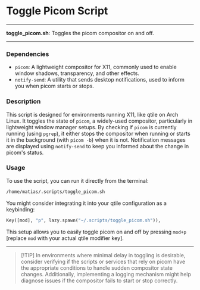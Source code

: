 # Toggle Picom Script

---

**toggle_picom.sh**: Toggles the picom compositor on and off.

---

### Dependencies

- `picom`: A lightweight compositor for X11, commonly used to enable window shadows, transparency, and other effects.
- `notify-send`: A utility that sends desktop notifications, used to inform you when picom starts or stops.

### Description

This script is designed for environments running X11, like qtile on Arch Linux. It toggles the state of `picom`, a widely-used compositor, particularly in lightweight window manager setups. By checking if `picom` is currently running (using `pgrep`), it either stops the compositor when running or starts it in the background (with `picom -b`) when it is not. Notification messages are displayed using `notify-send` to keep you informed about the change in picom's status.

### Usage

To use the script, you can run it directly from the terminal:

```bash
/home/matias/.scripts/toggle_picom.sh
```

You might consider integrating it into your qtile configuration as a keybinding:

```python
Key([mod], "p", lazy.spawn("~/.scripts/toggle_picom.sh")),
```

This setup allows you to easily toggle picom on and off by pressing `mod+p` [replace `mod` with your actual qtile modifier key].

---

> [!TIP] In environments where minimal delay in toggling is desirable, consider verifying if the scripts or services that rely on picom have the appropriate conditions to handle sudden compositor state changes. Additionally, implementing a logging mechanism might help diagnose issues if the compositor fails to start or stop correctly.